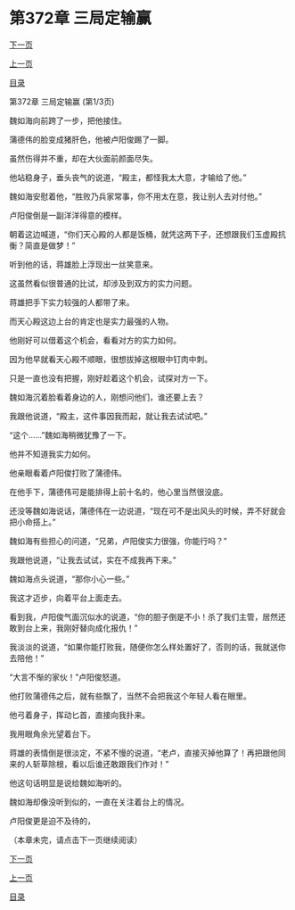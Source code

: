 <h1>第372章   三局定输赢</h1>
            <div><p><a href="./1114_%E7%AC%AC372%E7%AB%A0_%E4%B8%89%E5%B1%80%E5%AE%9A%E8%BE%93%E8%B5%A2.md">下一页</a></p><p><a href="./1112_%E7%AC%AC371%E7%AB%A0_%E5%A4%A7%E6%89%93%E5%87%BA%E6%89%8B.md">上一页</a></p><p><a href="../">目录</a></p></div>
            <div><p>第372章   三局定输赢 (第1/3页)</p><p>魏如海向前跨了一步，把他接住。</p><p>蒲德伟的脸变成猪肝色，他被卢阳俊踢了一脚。</p><p>虽然伤得并不重，却在大伙面前颜面尽失。</p><p>他站稳身子，垂头丧气的说道，“殿主，都怪我太大意，才输给了他。”</p><p>魏如海安慰着他，“胜败乃兵家常事，你不用太在意，我让别人去对付他。”</p><p>卢阳俊倒是一副洋洋得意的模样。</p><p>朝着这边喊道，“你们天心殿的人都是饭桶，就凭这两下子，还想跟我们玉虚殿抗衡？简直是做梦！”</p><p>听到他的话，蒋雄脸上浮现出一丝笑意来。</p><p>这虽然看似很普通的比试，却涉及到双方的实力问题。</p><p>蒋雄把手下实力较强的人都带了来。</p><p>而天心殿这边上台的肯定也是实力最强的人物。</p><p>他刚好可以借着这个机会，看看对方的实力如何。</p><p>因为他早就看天心殿不顺眼，很想拔掉这根眼中钉肉中刺。</p><p>只是一直也没有把握，刚好趁着这个机会，试探对方一下。</p><p>魏如海沉着脸看着身边的人，刚想问他们，谁还要上去？</p><p>我跟他说道，“殿主，这件事因我而起，就让我去试试吧。”</p><p>“这个……”魏如海稍微犹豫了一下。</p><p>他并不知道我实力如何。</p><p>他亲眼看着卢阳俊打败了蒲德伟。</p><p>在他手下，蒲德伟可是能排得上前十名的，他心里当然很没底。</p><p>还没等魏如海说话，蒲德伟在一边说道，“现在可不是出风头的时候，弄不好就会把小命搭上。”</p><p>魏如海有些担心的问道，“兄弟，卢阳俊实力很强，你能行吗？”</p><p>我跟他说道，“让我去试试，实在不成我再下来。”</p><p>魏如海点头说道，“那你小心一些。”</p><p>我这才迈步，向着平台上面走去。</p><p>看到我，卢阳俊气面沉似水的说道，“你的胆子倒是不小！杀了我们主管，居然还敢到台上来，我刚好替向成化报仇！”</p><p>我淡淡的说道，“如果你能打败我，随便你怎么样处置好了，否则的话，我就送你去陪他！”</p><p>“大言不惭的家伙！”卢阳俊怒道。</p><p>他打败蒲德伟之后，就有些飘了，当然不会把我这个年轻人看在眼里。</p><p>他弓着身子，挥动匕首，直接向我扑来。</p><p>我用眼角余光望着台下。</p><p>蒋雄的表情倒是很淡定，不紧不慢的说道，“老卢，直接灭掉他算了！再把跟他同来的人斩草除根，看以后谁还敢跟我们作对！”</p><p>他这句话明显是说给魏如海听的。</p><p>魏如海却像没听到似的，一直在关注着台上的情况。</p><p>卢阳俊更是迫不及待的，</p><p>（本章未完，请点击下一页继续阅读）</p></div>
            <div><p><a href="./1114_%E7%AC%AC372%E7%AB%A0_%E4%B8%89%E5%B1%80%E5%AE%9A%E8%BE%93%E8%B5%A2.md">下一页</a></p><p><a href="./1112_%E7%AC%AC371%E7%AB%A0_%E5%A4%A7%E6%89%93%E5%87%BA%E6%89%8B.md">上一页</a></p><p><a href="../">目录</a></p></div>